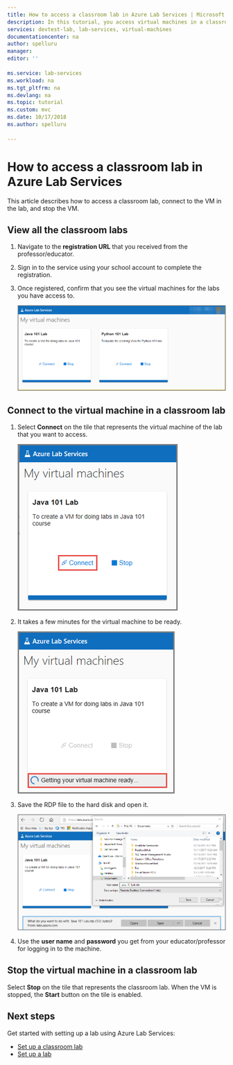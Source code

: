 ```yaml
---
title: How to access a classroom lab in Azure Lab Services | Microsoft Docs
description: In this tutorial, you access virtual machines in a classroom lab that's set up by a professor. 
services: devtest-lab, lab-services, virtual-machines
documentationcenter: na
author: spelluru
manager: 
editor: ''

ms.service: lab-services
ms.workload: na
ms.tgt_pltfrm: na
ms.devlang: na
ms.topic: tutorial
ms.custom: mvc
ms.date: 10/17/2018
ms.author: spelluru

---
```

# How to access a classroom lab in Azure Lab Services
This article describes how to access a classroom lab, connect to the VM in the lab, and stop the VM. 

## View all the classroom labs

1. Navigate to the **registration URL** that you received from the professor/educator. 
2. Sign in to the service using your school account to complete the registration. 
3. Once registered, confirm that you see the virtual machines for the labs you have access to. 

    ![View all labs](../media/how-to-use-classroom-lab/all-labs.png)

## Connect to the virtual machine in a classroom lab

1. Select **Connect** on the tile that represents the virtual machine of the lab that you want to access.

    ![View all labs](../media/how-to-use-classroom-lab/connect-button.png)
2. It takes a few minutes for the virtual machine to be ready.

    ![Getting the virtual machine to be ready](../media/how-to-use-classroom-lab/getting-virtual-machine-ready.png)
3. Save the RDP file to the hard disk and open it. 
    
    ![Save the RDP file](../media/how-to-use-classroom-lab/save-rdp-file.png)
4. Use the **user name** and **password** you get from your educator/professor for logging in to the machine. 

## Stop the virtual machine in a classroom lab

Select **Stop** on the tile that represents the classroom lab. When the VM is stopped, the **Start** button on the tile is enabled. 

## Next steps
Get started with setting up a lab using Azure Lab Services:

- [Set up a classroom lab](how-to-manage-classroom-labs.md)
- [Set up a lab](../tutorial-create-custom-lab.md)

 
